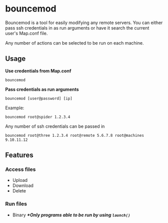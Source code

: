 # **bouncemod**

Bouncemod is a tool for easily modifying any remote servers. You can either pass ssh credentials in as run arguments or have it search the current user's Map.conf file.

Any number of actions can be selected to be run on each machine.

## Usage

**Use credentials from Map.conf**

`bouncemod`

**Pass credentials as run arguments**

`bouncemod [user@password] [ip]`

Example:

`bouncemod root@spider 1.2.3.4`

Any number of ssh credentials can be passed in

`bouncemod root@three 1.2.3.4 root@remote 5.6.7.8 root@machines 9.10.11.12`

## Features

### Access files

- Upload
- Download
- Delete

### Run files

- Binary **_\*Only programs able to be run by using `launch()`_**

